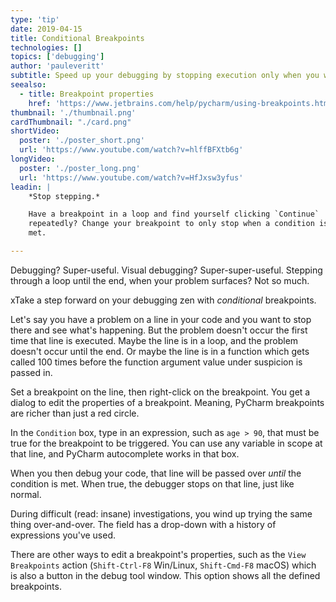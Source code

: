 ```yaml
---
type: 'tip'
date: 2019-04-15
title: Conditional Breakpoints
technologies: []
topics: ['debugging']
author: 'pauleveritt'
subtitle: Speed up your debugging by stopping execution only when you want to.
seealso:
  - title: Breakpoint properties
    href: 'https://www.jetbrains.com/help/pycharm/using-breakpoints.html#breakpoint-properties'
thumbnail: './thumbnail.png'
cardThumbnail: "./card.png"
shortVideo:
  poster: './poster_short.png'
  url: 'https://www.youtube.com/watch?v=hlffBFXtb6g'
longVideo:
  poster: './poster_long.png'
  url: 'https://www.youtube.com/watch?v=HfJxsw3yfus'
leadin: |
    *Stop stepping.*    

    Have a breakpoint in a loop and find yourself clicking `Continue` 
    repeatedly? Change your breakpoint to only stop when a condition is 
    met.

---
```


Debugging? Super-useful. Visual debugging? Super-super-useful. Stepping 
through a loop until the end, when your problem surfaces? Not so much.

xTake a step forward on your debugging zen with *conditional* breakpoints. 

Let's say you have a problem on a line in your code and you want to stop 
there and see what's happening. But the problem doesn't occur the first 
time that line is executed. Maybe the line is in a loop, and the problem 
doesn't occur until the end. Or maybe the line is in a function which 
gets called 100 times before the function argument value under suspicion 
is passed in.

Set a breakpoint on the line, then right-click on the breakpoint. You get 
a dialog to edit the properties of a breakpoint. Meaning, PyCharm breakpoints 
are richer than just a red circle.

In the `Condition` box, type in an expression, such as `age > 90`, that 
must be true for the breakpoint to be triggered. You can use any variable 
in scope at that line, and PyCharm autocomplete works in that box.

When you then debug your code, that line will be passed over *until* the 
condition is met. When true, the debugger stops on that line, just like 
normal.

During difficult (read: insane) investigations, you wind up trying the 
same thing over-and-over. The field has a drop-down with a history of 
expressions you've used.

There are other ways to edit a breakpoint's properties, such as the 
`View Breakpoints` action (`Shift-Ctrl-F8` Win/Linux, `Shift-Cmd-F8` 
macOS) which is also a button in the debug tool window. This option 
shows all the defined breakpoints.